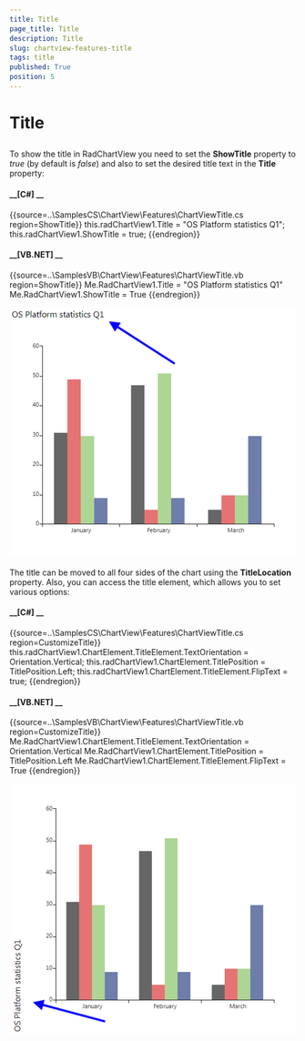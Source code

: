 ```yaml
---
title: Title
page_title: Title
description: Title
slug: chartview-features-title
tags: title
published: True
position: 5
---
```


# Title



## 

To show the title in RadChartView you need to set the __ShowTitle__ property to *true* 
        		(by default is *false*) and also to set the desired title text in the __Title__ property:
        

#### __[C#] __

{{source=..\SamplesCS\ChartView\Features\ChartViewTitle.cs region=ShowTitle}}
	            this.radChartView1.Title = "OS Platform statistics Q1";
	            this.radChartView1.ShowTitle = true;
	{{endregion}}



#### __[VB.NET] __

{{source=..\SamplesVB\ChartView\Features\ChartViewTitle.vb region=ShowTitle}}
	        Me.RadChartView1.Title = "OS Platform statistics Q1"
	        Me.RadChartView1.ShowTitle = True
	{{endregion}}

![chartview-features-title 001](images/chartview-features-title001.png)

The title can be moved to all four sides of the chart using the __TitleLocation__ property. Also, you can access the title 
          element, which allows you to set various options:
        

#### __[C#] __

{{source=..\SamplesCS\ChartView\Features\ChartViewTitle.cs region=CustomizeTitle}}
	            this.radChartView1.ChartElement.TitleElement.TextOrientation = Orientation.Vertical;
	            this.radChartView1.ChartElement.TitlePosition = TitlePosition.Left;
	            this.radChartView1.ChartElement.TitleElement.FlipText = true;
	{{endregion}}



#### __[VB.NET] __

{{source=..\SamplesVB\ChartView\Features\ChartViewTitle.vb region=CustomizeTitle}}
	        Me.RadChartView1.ChartElement.TitleElement.TextOrientation = Orientation.Vertical
	        Me.RadChartView1.ChartElement.TitlePosition = TitlePosition.Left
	        Me.RadChartView1.ChartElement.TitleElement.FlipText = True
	{{endregion}}

![chartview-features-title 002](images/chartview-features-title002.png)
